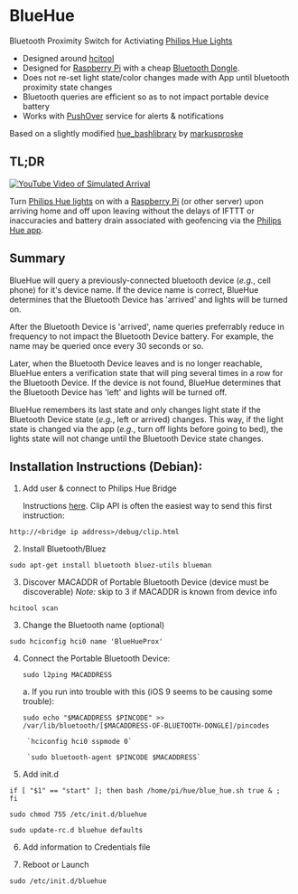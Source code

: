 BlueHue
=======

Bluetooth Proximity Switch for Activiating [Philips Hue Lights](http://meethue.com/)

* Designed around [hcitool](http://linuxcommand.org/man_pages/hcitool1.html)
* Designed for [Raspberry Pi](http://www.raspberrypi.org/) with a cheap [Bluetooth Dongle](http://www.amazon.com/SANOXY%C2%AE-Bluetooth-Wireless-Adapter-eMachine/dp/B003VWU79I/ref=pd_sim_pc_1?ie=UTF8&refRID=16KWQH2VYRTN82GTNS70). 
* Does not re-set light state/color changes made with App until bluetooth proximity state changes
* Bluetooth queries are efficient so as to not impact portable device battery
* Works with [PushOver](http://www.pushover.net) service for alerts & notifications

Based on a slightly modified [hue_bashlibrary](https://github.com/markusproske/hue_bashlibrary) by [markusproske](https://github.com/markusproske)

<h2>TL;DR</h2>

[![YouTube Video of Simulated Arrival](http://img.youtube.com/vi/JVYdRJQqmJA/0.jpg)](http://www.youtube.com/watch?v=JVYdRJQqmJA)

Turn [Philips Hue lights](http://www.meethue.com) on with a [Raspberry Pi](http://www.raspberrypi.org/) (or other server) upon arriving home and off upon leaving without the delays of IFTTT or inaccuracies and battery drain associated with geofencing via the [Philips Hue app](https://itunes.apple.com/us/app/philips-hue/id557206189?mt=8). 

<h2>Summary</h2>

  BlueHue will query a previously-connected bluetooth device (*e.g.*, cell phone) for it's device name. If the device name is correct, BlueHue determines that the Bluetooth Device has 'arrived' and lights will be turned on. 

  After the Bluetooth Device is 'arrived', name queries preferrably reduce in frequency to not impact the Bluetooth Device battery. For example, the name may be queried once every 30 seconds or so.

  Later, when the Bluetooth Device leaves and is no longer reachable, BlueHue enters a verification state that will ping several times in a row for the Bluetooth Device. If the device is not found, BlueHue determines that the Bluetooth Device has 'left' and lights will be turned off. 

  BlueHue remembers its last state and only changes light state if the Bluetooth Device state (*e.g.*, left or arrived) changes. This way, if the light state is changed via the app (*e.g.*, turn off lights before going to bed), the lights state will not change until the Bluetooth Device state changes. 

<h2>Installation Instructions (Debian):</h2>

1. Add user & connect to Philips Hue Bridge

   Instructions [here](http://developers.meethue.com/4_configurationapi.html#41_create_user).  Clip API is often the easiest way to send this first instruction:

  `http://<bridge ip address>/debug/clip.html`

2. Install Bluetooth/Bluez
  
  `sudo apt-get install bluetooth bluez-utils blueman`
 
3. Discover MACADDR of Portable Bluetooth Device (device must be discoverable) 
	*Note:* skip to 3 if MACADDR is known from device info
  
  `hcitool scan`

3. Change the Bluetooth name (optional)

  `sudo hciconfig hci0 name 'BlueHueProx'`

4. Connect the Portable Bluetooth Device:

    `sudo l2ping MACADDRESS`

	a. If you run into trouble with this (iOS 9 seems to be causing some trouble):

    `sudo echo "$MACADDRESS $PINCODE" >> /var/lib/bluetooth/[$MACADDRESS-OF-BLUETOOTH-DONGLE]/pincodes`

		`hciconfig hci0 sspmode 0`

		`sudo bluetooth-agent $PINCODE $MACADDRESS`


5. Add init.d

  `if [ "$1" == "start" ]; then bash /home/pi/hue/blue_hue.sh true & ;  fi`

  `sudo chmod 755 /etc/init.d/bluehue`
  
  `sudo update-rc.d bluehue defaults`
  
6. Add information to Credentials file


7. Reboot or Launch

  `sudo /etc/init.d/bluehue`








